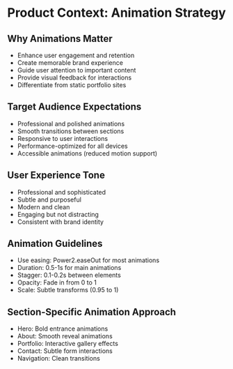 # Product Context: Animation Strategy

## Why Animations Matter

- Enhance user engagement and retention
- Create memorable brand experience
- Guide user attention to important content
- Provide visual feedback for interactions
- Differentiate from static portfolio sites

## Target Audience Expectations

- Professional and polished animations
- Smooth transitions between sections
- Responsive to user interactions
- Performance-optimized for all devices
- Accessible animations (reduced motion support)

## User Experience Tone

- Professional and sophisticated
- Subtle and purposeful
- Modern and clean
- Engaging but not distracting
- Consistent with brand identity

## Animation Guidelines

- Use easing: Power2.easeOut for most animations
- Duration: 0.5-1s for main animations
- Stagger: 0.1-0.2s between elements
- Opacity: Fade in from 0 to 1
- Scale: Subtle transforms (0.95 to 1)

## Section-Specific Animation Approach

- Hero: Bold entrance animations
- About: Smooth reveal animations
- Portfolio: Interactive gallery effects
- Contact: Subtle form interactions
- Navigation: Clean transitions
